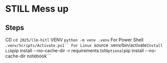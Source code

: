 # STILL Mess up


## Steps
CD
```cd 2025/llm-hitl```
VENV
```python -m venv .venv```
For Power Shell
```.venv/Scripts/Activate.ps1``
For Linux
```source .venv/bin/activate```
Install Lib
```pip install --no-cache-dir -r requirements.txt```
Optional
```pip install --no-cache-dir notebook```